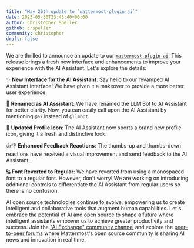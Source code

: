 ```yaml
---
title: "May 26th update to `mattermost-plugin-ai`"
date: 2023-05-30T23:43:40+00:00
author: Christopher Speller
github: crspeller
community: christopher
draft: false
---
```


We are thrilled to announce an update to our [`mattermost-plugin-ai`](https://github.com/mattermost/mattermost-plugin-ai)! This release brings a fresh new interface and enhancements to improve your experience with the AI Assistant. Let's explore the details:

✨ **New Interface for the AI Assistant**: Say hello to our revamped AI Assistant interface! We have given it a makeover to provide a more better user experience.

🤖 **Renamed as AI Assistant**: We have renamed the LLM Bot to AI Assistant for better clarity. Now, you can easily call upon the AI Assistant by mentioning `@ai` instead of `@llmbot`.

🎨 **Updated Profile Icon**: The AI Assistant now sports a brand new profile icon, giving it a fresh and distinctive look.

👍👎 **Enhanced Feedback Reactions**: The thumbs-up and thumbs-down reactions have received a visual improvement and send feedback to the AI Assistant.

🔠 **Font Reverted to Regular**: We have reverted from using a monospaced font to a regular font. However, don't worry! We are working on introducing additional controls to differentiate the AI Assistant from regular users so there is no confusion.

AI open source technologies continue to evolve, empowering us to create intelligent and collaborative tools that augment human capabilities. Let's embrace the potential of AI and open source to shape a future where intelligent assistants empower us to achieve greater productivity and success. Join the ["AI Exchange" community channel](https://community.mattermost.com/core/channels/ai-exchange) and explore the [peer-to-peer forums](https://forum.mattermost.com/c/ai-frameworks/40) where Mattermost's open source community is sharing AI news and innovation in real time.
